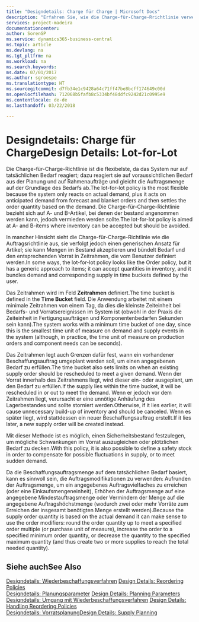 ```yaml
---
title: "Designdetails: Charge für Charge | Microsoft Docs"
description: "Erfahren Sie, wie die Charge-für-Charge-Rrichtlinie verwendet wird, um die Bestellmenge auf Grundlage von Bedarf abzustimmen."
services: project-madeira
documentationcenter: 
author: SorenGP
ms.service: dynamics365-business-central
ms.topic: article
ms.devlang: na
ms.tgt_pltfrm: na
ms.workload: na
ms.search.keywords: 
ms.date: 07/01/2017
ms.author: sgroespe
ms.translationtype: HT
ms.sourcegitcommit: d7fb34e1c9428a64c71ff47be8bcff174649c00d
ms.openlocfilehash: 712068b5fafb8c5334bf48ddfc9242d21c0995e9
ms.contentlocale: de-de
ms.lasthandoff: 03/22/2018

---
```

# <a name="design-details-lot-for-lot"></a><span data-ttu-id="7ba73-103">Designdetails: Charge für Charge</span><span class="sxs-lookup"><span data-stu-id="7ba73-103">Design Details: Lot-for-Lot</span></span>
<span data-ttu-id="7ba73-104">Die Charge-für-Charge-Richtlinie ist die flexibelste, da das System nur auf tatsächlichen Bedarf reagiert; dazu reagiert sie auf voraussichtlichen Bedarf aus der Planung und auf Rahmenaufträge und gleicht die Auftragsmenge auf der Grundlage des Bedarfs ab.</span><span class="sxs-lookup"><span data-stu-id="7ba73-104">The lot-for-lot policy is the most flexible because the system only reacts on actual demand, plus it acts on anticipated demand from forecast and blanket orders and then settles the order quantity based on the demand.</span></span> <span data-ttu-id="7ba73-105">Die Charge-für-Charge-Richtlinie bezieht sich auf A- und B-Artikel, bei denen der bestand angenommen werden kann, jedoch vermieden werden sollte.</span><span class="sxs-lookup"><span data-stu-id="7ba73-105">The lot-for-lot policy is aimed at A- and B-items where inventory can be accepted but should be avoided.</span></span>  
  
<span data-ttu-id="7ba73-106">In mancher Hinsicht sieht die Charge-für-Charge-Richtlinie wie die Auftragsrichtlinie aus, sie verfolgt jedoch einen generischen Ansatz für Artikel; sie kann Mengen im Bestand akzeptieren und bündelt Bedarf und den entsprechenden Vorrat in Zeitrahmen, die vom Benutzer definiert werden.</span><span class="sxs-lookup"><span data-stu-id="7ba73-106">In some ways, the lot-for-lot policy looks like the Order policy, but it has a generic approach to items; it can accept quantities in inventory, and it bundles demand and corresponding supply in time buckets defined by the user.</span></span>  
  
<span data-ttu-id="7ba73-107">Das Zeitrahmen wird im Feld **Zeitrahmen** definiert.</span><span class="sxs-lookup"><span data-stu-id="7ba73-107">The time bucket is defined in the **Time Bucket** field.</span></span> <span data-ttu-id="7ba73-108">Die Anwendung arbeitet mit einem minimale Zeitrahmen von einem Tag, da dies die kleinste Zeiteinheit bei Bedarfs- und Vorratsereignissen im System ist (obwohl in der Praxis die Zeiteinheit in Fertigungsaufträgen und Komponentenbedarfen Sekunden sein kann).</span><span class="sxs-lookup"><span data-stu-id="7ba73-108">The system works with a minimum time bucket of one day, since this is the smallest time unit of measure on demand and supply events in the system (although, in practice, the time unit of measure on production orders and component needs can be seconds).</span></span>  
  
<span data-ttu-id="7ba73-109">Das Zeitrahmen legt auch Grenzen dafür fest, wann ein vorhandener Beschaffungsauftrag umgeplant werden soll, um einen angegebenen Bedarf zu erfüllen.</span><span class="sxs-lookup"><span data-stu-id="7ba73-109">The time bucket also sets limits on when an existing supply order should be rescheduled to meet a given demand.</span></span> <span data-ttu-id="7ba73-110">Wenn der Vorrat innerhalb des Zeitrahmens liegt, wird dieser ein- oder ausgeplant, um den Bedarf zu erfüllen.</span><span class="sxs-lookup"><span data-stu-id="7ba73-110">If the supply lies within the time bucket, it will be rescheduled in or out to meet the demand.</span></span> <span data-ttu-id="7ba73-111">Wenn er jedoch vor dem Zeitrahmen liegt, verursacht er eine unnötige Anhäufung des Lagerbestandes und sollte storniert werden.</span><span class="sxs-lookup"><span data-stu-id="7ba73-111">Otherwise, if it lies earlier, it will cause unnecessary build-up of inventory and should be canceled.</span></span> <span data-ttu-id="7ba73-112">Wenn es später liegt, wird stattdessen ein neuer Beschaffungsauftrag erstellt.</span><span class="sxs-lookup"><span data-stu-id="7ba73-112">If it lies later, a new supply order will be created instead.</span></span>  
  
<span data-ttu-id="7ba73-113">Mit dieser Methode ist es möglich, einen Sicherheitsbestand festzulegen, um mögliche Schwankungen im Vorrat auszugleichen oder plötzlichen Bedarf zu decken.</span><span class="sxs-lookup"><span data-stu-id="7ba73-113">With this policy, it is also possible to define a safety stock in order to compensate for possible fluctuations in supply, or to meet sudden demand.</span></span>  
  
<span data-ttu-id="7ba73-114">Da die Beschaffungsauftragsmenge auf dem tatsächlichen Bedarf basiert, kann es sinnvoll sein, die Auftragsmodifikationen zu verwenden: Aufrunden der Auftragsmenge, um ein angegebenes Auftragsvielfaches zu erreichen (oder eine Einkaufsmengeneinheit), Erhöhen der Auftragsmenge auf eine angegebene Mindestauftragsmenge oder Vermindern der Menge auf die angegebene Auftragshöchstmenge (wodurch zwei oder mehr Vorräte zum Erreichen der insgesamt benötigten Menge erstellt werden).</span><span class="sxs-lookup"><span data-stu-id="7ba73-114">Because the supply order quantity is based on the actual demand it can make sense to use the order modifiers: round the order quantity up to meet a specified order multiple (or purchase unit of measure), increase the order to a specified minimum order quantity, or decrease the quantity to the specified maximum quantity (and thus create two or more supplies to reach the total needed quantity).</span></span>  
  
## <a name="see-also"></a><span data-ttu-id="7ba73-115">Siehe auch</span><span class="sxs-lookup"><span data-stu-id="7ba73-115">See Also</span></span>  
<span data-ttu-id="7ba73-116">[Designdetails: Wiederbeschaffungsverfahren](design-details-reordering-policies.md) </span><span class="sxs-lookup"><span data-stu-id="7ba73-116">[Design Details: Reordering Policies](design-details-reordering-policies.md) </span></span>  
<span data-ttu-id="7ba73-117">[Designdetails: Planungsparameter](design-details-planning-parameters.md) </span><span class="sxs-lookup"><span data-stu-id="7ba73-117">[Design Details: Planning Parameters](design-details-planning-parameters.md) </span></span>  
<span data-ttu-id="7ba73-118">[Designdetails: Umgang mit Wiederbeschaffungsverfahren](design-details-handling-reordering-policies.md) </span><span class="sxs-lookup"><span data-stu-id="7ba73-118">[Design Details: Handling Reordering Policies](design-details-handling-reordering-policies.md) </span></span>  
[<span data-ttu-id="7ba73-119">Designdetails: Vorratsplanung</span><span class="sxs-lookup"><span data-stu-id="7ba73-119">Design Details: Supply Planning</span></span>](design-details-supply-planning.md)
